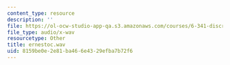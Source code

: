 ```yaml
---
content_type: resource
description: ''
file: https://ol-ocw-studio-app-qa.s3.amazonaws.com/courses/6-341-discrete-time-signal-processing-fall-2005/8159be0e2e81ba466e4329efba7b72f6_ernestoc.wav
file_type: audio/x-wav
resourcetype: Other
title: ernestoc.wav
uid: 8159be0e-2e81-ba46-6e43-29efba7b72f6
---
```

